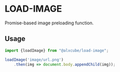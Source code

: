 # LOAD-IMAGE

Promise-based image preloading function.

## Usage

```typescript
import {loadImage} from "@alxcube/load-image";

loadImage('image/url.png')
    .then(img => document.body.appendChild(img));
```